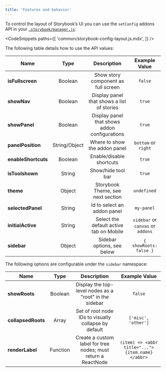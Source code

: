 ```yaml
---
title: 'Features and behavior'
---
```


To control the layout of Storybook’s UI you can use the `setConfig` addons API in your [`.storybook/manager.js`](./overview.md#configure-story-rendering):

<!-- prettier-ignore-start -->

<CodeSnippets
  paths={[
    'common/storybook-config-layout.js.mdx',
  ]}
/>

<!-- prettier-ignore-end -->

The following table details how to use the API values:

| Name                  | Type          | Description                                                   | Example Value                                  |
| ----------------------|:-------------:|:-------------------------------------------------------------:|:----------------------------------------------:|
| **isFullscreen**      | Boolean       |Show story component as full screen                            |`false`                                         |
| **showNav**           | Boolean       |Display panel that shows a list of stories                     |`true`                                          |
| **showPanel**         | Boolean       |Display panel that shows addon configurations                  |`true`                                          |
| **panelPosition**     | String/Object |Where to show the addon panel                                  |`bottom` or `right`                             |
| **enableShortcuts**   | Boolean       |Enable/disable shortcuts                                       |`true`                                          |
| **isToolshown**       | String        |Show/hide tool bar                                             |`true`                                          |
| **theme**             | Object        |Storybook Theme, see next section                              |`undefined`                                     |
| **selectedPanel**     | String        |Id to select an addon panel                                    |`my-panel`                                      |
| **initialActive**     | String        |Select the default active tab on Mobile                        |`sidebar` or `canvas` or `addons`               |
| **sidebar**           | Object        |Sidebar options, see below                                     |`{ showRoots: false }`                          |

The following options are configurable under the `sidebar` namespace:

| Name                  | Type          | Description                                                   | Example Value                                  |
| ----------------------|:-------------:|:-------------------------------------------------------------:|:----------------------------------------------:|
| **showRoots**         | Boolean       |Display the top-level nodes as a "root" in the sidebar         |`false`                                         |
| **collapsedRoots**    | Array         |Set of root node IDs to visually collapse by default           |`['misc', 'other']`                             |
| **renderLabel**       | Function      |Create a custom label for tree nodes; must return a ReactNode  |`(item) => <abbr title="...">{item.name}</abbr>`|
